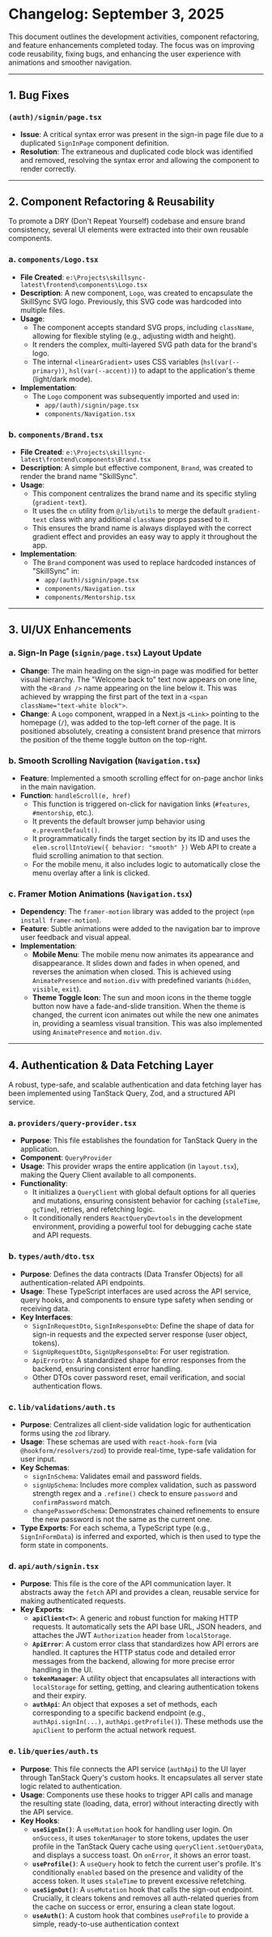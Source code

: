 # Changelog: September 3, 2025

This document outlines the development activities, component refactoring, and feature enhancements completed today. The focus was on improving code reusability, fixing bugs, and enhancing the user experience with animations and smoother navigation.

---

## 1. Bug Fixes

### `(auth)/signin/page.tsx`
- **Issue**: A critical syntax error was present in the sign-in page file due to a duplicated `SignInPage` component definition.
- **Resolution**: The extraneous and duplicated code block was identified and removed, resolving the syntax error and allowing the component to render correctly.

---

## 2. Component Refactoring & Reusability

To promote a DRY (Don't Repeat Yourself) codebase and ensure brand consistency, several UI elements were extracted into their own reusable components.

### a. `components/Logo.tsx`
- **File Created**: `e:\Projects\skillsync-latest\frontend\components\Logo.tsx`
- **Description**: A new component, `Logo`, was created to encapsulate the SkillSync SVG logo. Previously, this SVG code was hardcoded into multiple files.
- **Usage**:
    - The component accepts standard SVG props, including `className`, allowing for flexible styling (e.g., adjusting width and height).
    - It renders the complex, multi-layered SVG path data for the brand's logo.
    - The internal `<linearGradient>` uses CSS variables (`hsl(var(--primary))`, `hsl(var(--accent))`) to adapt to the application's theme (light/dark mode).
- **Implementation**:
    - The `Logo` component was subsequently imported and used in:
        - `app/(auth)/signin/page.tsx`
        - `components/Navigation.tsx`

### b. `components/Brand.tsx`
- **File Created**: `e:\Projects\skillsync-latest\frontend\components\Brand.tsx`
- **Description**: A simple but effective component, `Brand`, was created to render the brand name "SkillSync".
- **Usage**:
    - This component centralizes the brand name and its specific styling (`gradient-text`).
    - It uses the `cn` utility from `@/lib/utils` to merge the default `gradient-text` class with any additional `className` props passed to it.
    - This ensures the brand name is always displayed with the correct gradient effect and provides an easy way to apply it throughout the app.
- **Implementation**:
    - The `Brand` component was used to replace hardcoded instances of "SkillSync" in:
        - `app/(auth)/signin/page.tsx`
        - `components/Navigation.tsx`
        - `components/Mentorship.tsx`

---

## 3. UI/UX Enhancements

### a. Sign-In Page (`signin/page.tsx`) Layout Update
- **Change**: The main heading on the sign-in page was modified for better visual hierarchy. The "Welcome back to" text now appears on one line, with the `<Brand />` name appearing on the line below it. This was achieved by wrapping the first part of the text in a `<span className="text-white block">`.
- **Change**: A `Logo` component, wrapped in a Next.js `<Link>` pointing to the homepage (`/`), was added to the top-left corner of the page. It is positioned absolutely, creating a consistent brand presence that mirrors the position of the theme toggle button on the top-right.

### b. Smooth Scrolling Navigation (`Navigation.tsx`)
- **Feature**: Implemented a smooth scrolling effect for on-page anchor links in the main navigation.
- **Function**: `handleScroll(e, href)`
    - This function is triggered on-click for navigation links (`#features`, `#mentorship`, etc.).
    - It prevents the default browser jump behavior using `e.preventDefault()`.
    - It programmatically finds the target section by its ID and uses the `elem.scrollIntoView({ behavior: "smooth" })` Web API to create a fluid scrolling animation to that section.
    - For the mobile menu, it also includes logic to automatically close the menu overlay after a link is clicked.

### c. Framer Motion Animations (`Navigation.tsx`)
- **Dependency**: The `framer-motion` library was added to the project (`npm install framer-motion`).
- **Feature**: Subtle animations were added to the navigation bar to improve user feedback and visual appeal.
- **Implementation**:
    - **Mobile Menu**: The mobile menu now animates its appearance and disappearance. It slides down and fades in when opened, and reverses the animation when closed. This is achieved using `AnimatePresence` and `motion.div` with predefined variants (`hidden`, `visible`, `exit`).
    - **Theme Toggle Icon**: The sun and moon icons in the theme toggle button now have a fade-and-slide transition. When the theme is changed, the current icon animates out while the new one animates in, providing a seamless visual transition. This was also implemented using `AnimatePresence` and `motion.div`.

---

## 4. Authentication & Data Fetching Layer

A robust, type-safe, and scalable authentication and data fetching layer has been implemented using TanStack Query, Zod, and a structured API service.

### a. `providers/query-provider.tsx`
- **Purpose**: This file establishes the foundation for TanStack Query in the application.
- **Component**: `QueryProvider`
- **Usage**: This provider wraps the entire application (in `layout.tsx`), making the Query Client available to all components.
- **Functionality**:
    - It initializes a `QueryClient` with global default options for all queries and mutations, ensuring consistent behavior for caching (`staleTime`, `gcTime`), retries, and refetching logic.
    - It conditionally renders `ReactQueryDevtools` in the development environment, providing a powerful tool for debugging cache state and API requests.

### b. `types/auth/dto.tsx`
- **Purpose**: Defines the data contracts (Data Transfer Objects) for all authentication-related API endpoints.
- **Usage**: These TypeScript interfaces are used across the API service, query hooks, and components to ensure type safety when sending or receiving data.
- **Key Interfaces**:
    - `SignInRequestDto`, `SignInResponseDto`: Define the shape of data for sign-in requests and the expected server response (user object, tokens).
    - `SignUpRequestDto`, `SignUpResponseDto`: For user registration.
    - `ApiErrorDto`: A standardized shape for error responses from the backend, ensuring consistent error handling.
    - Other DTOs cover password reset, email verification, and social authentication flows.

### c. `lib/validations/auth.ts`
- **Purpose**: Centralizes all client-side validation logic for authentication forms using the `zod` library.
- **Usage**: These schemas are used with `react-hook-form` (via `@hookform/resolvers/zod`) to provide real-time, type-safe validation for user input.
- **Key Schemas**:
    - `signInSchema`: Validates email and password fields.
    - `signUpSchema`: Includes more complex validation, such as password strength regex and a `.refine()` check to ensure `password` and `confirmPassword` match.
    - `changePasswordSchema`: Demonstrates chained refinements to ensure the new password is not the same as the current one.
- **Type Exports**: For each schema, a TypeScript type (e.g., `SignInFormData`) is inferred and exported, which is then used to type the form state in components.

### d. `api/auth/signin.tsx`
- **Purpose**: This file is the core of the API communication layer. It abstracts away the `fetch` API and provides a clean, reusable service for making authenticated requests.
- **Key Exports**:
    - **`apiClient<T>`**: A generic and robust function for making HTTP requests. It automatically sets the API base URL, JSON headers, and attaches the JWT `Authorization` header from `localStorage`.
    - **`ApiError`**: A custom error class that standardizes how API errors are handled. It captures the HTTP status code and detailed error messages from the backend, allowing for more precise error handling in the UI.
    - **`tokenManager`**: A utility object that encapsulates all interactions with `localStorage` for setting, getting, and clearing authentication tokens and their expiry.
    - **`authApi`**: An object that exposes a set of methods, each corresponding to a specific backend endpoint (e.g., `authApi.signIn(...)`, `authApi.getProfile()`). These methods use the `apiClient` to perform the actual network request.

### e. `lib/queries/auth.ts`
- **Purpose**: This file connects the API service (`authApi`) to the UI layer through TanStack Query's custom hooks. It encapsulates all server state logic related to authentication.
- **Usage**: Components use these hooks to trigger API calls and manage the resulting state (loading, data, error) without interacting directly with the API service.
- **Key Hooks**:
    - **`useSignIn()`**: A `useMutation` hook for handling user login. On `onSuccess`, it uses `tokenManager` to store tokens, updates the user profile in the TanStack Query cache using `queryClient.setQueryData`, and displays a success toast. On `onError`, it shows an error toast.
    - **`useProfile()`**: A `useQuery` hook to fetch the current user's profile. It's conditionally `enabled` based on the presence and validity of the access token. It uses `staleTime` to prevent excessive refetching.
    - **`useSignOut()`**: A `useMutation` hook that calls the sign-out endpoint. Crucially, it clears tokens and removes all auth-related queries from the cache on success or error, ensuring a clean state logout.
    - **`useAuth()`**: A custom hook that combines `useProfile` to provide a simple, ready-to-use authentication context